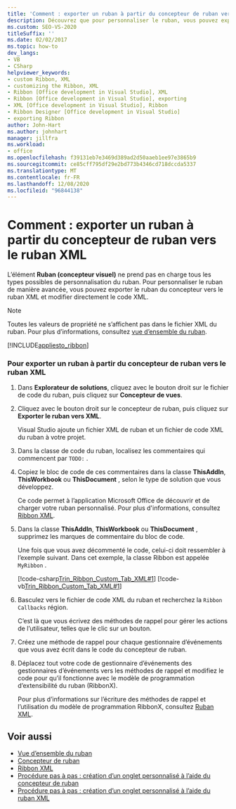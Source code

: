 ```yaml
---
title: 'Comment : exporter un ruban à partir du concepteur de ruban vers le ruban XML'
description: Découvrez que pour personnaliser le ruban, vous pouvez exporter le ruban du concepteur vers le ruban XML et modifier directement le code XML.
ms.custom: SEO-VS-2020
titleSuffix: ''
ms.date: 02/02/2017
ms.topic: how-to
dev_langs:
- VB
- CSharp
helpviewer_keywords:
- custom Ribbon, XML
- customizing the Ribbon, XML
- Ribbon [Office development in Visual Studio], XML
- Ribbon [Office development in Visual Studio], exporting
- XML [Office development in Visual Studio], Ribbon
- Ribbon Designer [Office development in Visual Studio]
- exporting Ribbon
author: John-Hart
ms.author: johnhart
manager: jillfra
ms.workload:
- office
ms.openlocfilehash: f39131eb7e3469d389ad2d50aaeb1ee97e3865b9
ms.sourcegitcommit: ce85cff795df29e2bd773b4346cd718dccda5337
ms.translationtype: MT
ms.contentlocale: fr-FR
ms.lasthandoff: 12/08/2020
ms.locfileid: "96844138"
---
```

# <a name="how-to-export-a-ribbon-from-the-ribbon-designer-to-ribbon-xml"></a>Comment : exporter un ruban à partir du concepteur de ruban vers le ruban XML
  L’élément **Ruban (concepteur visuel)** ne prend pas en charge tous les types possibles de personnalisation du ruban. Pour personnaliser le ruban de manière avancée, vous pouvez exporter le ruban du concepteur vers le ruban XML et modifier directement le code XML.

> [!NOTE]
> Toutes les valeurs de propriété ne s’affichent pas dans le fichier XML du ruban. Pour plus d’informations, consultez [vue d’ensemble du ruban](../vsto/ribbon-overview.md).

 [!INCLUDE[appliesto_ribbon](../vsto/includes/appliesto-ribbon-md.md)]

### <a name="to-export-a-ribbon-from-the-ribbon-designer-to-ribbon-xml"></a>Pour exporter un ruban à partir du concepteur de ruban vers le ruban XML

1. Dans **Explorateur de solutions**, cliquez avec le bouton droit sur le fichier de code du ruban, puis cliquez sur **Concepteur de vues**.

2. Cliquez avec le bouton droit sur le concepteur de ruban, puis cliquez sur **Exporter le ruban vers XML**.

     Visual Studio ajoute un fichier XML de ruban et un fichier de code XML du ruban à votre projet.

3. Dans la classe de code du ruban, localisez les commentaires qui commencent par `TODO:` .

4. Copiez le bloc de code de ces commentaires dans la classe **ThisAddIn**, **ThisWorkbook** ou **ThisDocument** , selon le type de solution que vous développez.

     Ce code permet à l’application Microsoft Office de découvrir et de charger votre ruban personnalisé. Pour plus d'informations, consultez [Ribbon XML](../vsto/ribbon-xml.md).

5. Dans la classe **ThisAddIn**, **ThisWorkbook** ou **ThisDocument** , supprimez les marques de commentaire du bloc de code.

     Une fois que vous avez décommenté le code, celui-ci doit ressembler à l’exemple suivant. Dans cet exemple, la classe Ribbon est appelée `MyRibbon` .

     [!code-csharp[Trin_Ribbon_Custom_Tab_XML#1](../vsto/codesnippet/CSharp/Trin_Ribbon_Custom_Tab_XML_O12/ThisAddIn.cs#1)]
     [!code-vb[Trin_Ribbon_Custom_Tab_XML#1](../vsto/codesnippet/VisualBasic/Trin_Ribbon_Custom_Tab_XML_O12/ThisAddIn.vb#1)]

6. Basculez vers le fichier de code XML du ruban et recherchez la `Ribbon Callbacks` région.

     C’est là que vous écrivez des méthodes de rappel pour gérer les actions de l’utilisateur, telles que le clic sur un bouton.

7. Créez une méthode de rappel pour chaque gestionnaire d’événements que vous avez écrit dans le code du concepteur de ruban.

8. Déplacez tout votre code de gestionnaire d’événements des gestionnaires d’événements vers les méthodes de rappel et modifiez le code pour qu’il fonctionne avec le modèle de programmation d’extensibilité du ruban (RibbonX).

     Pour plus d’informations sur l’écriture des méthodes de rappel et l’utilisation du modèle de programmation RibbonX, consultez [Ruban XML](../vsto/ribbon-xml.md).

## <a name="see-also"></a>Voir aussi
- [Vue d’ensemble du ruban](../vsto/ribbon-overview.md)
- [Concepteur de ruban](../vsto/ribbon-designer.md)
- [Ribbon XML](../vsto/ribbon-xml.md)
- [Procédure pas à pas : création d’un onglet personnalisé à l’aide du concepteur de ruban](../vsto/walkthrough-creating-a-custom-tab-by-using-the-ribbon-designer.md)
- [Procédure pas à pas : création d’un onglet personnalisé à l’aide du ruban XML](../vsto/walkthrough-creating-a-custom-tab-by-using-ribbon-xml.md)
